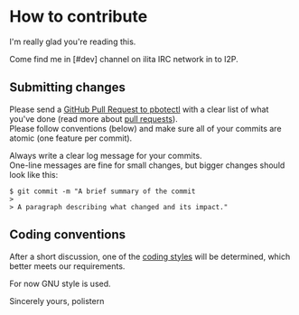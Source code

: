 # How to contribute

I'm really glad you're reading this.

Come find me in [#dev] channel on ilita IRC network in to I2P.

## Submitting changes

Please send a [GitHub Pull Request to pbotectl](https://github.com/polistern/pbotectl/pull/new/master) with a clear list of what you've done (read more about [pull requests](http://help.github.com/pull-requests/)).   
Please follow conventions (below) and make sure all of your commits are atomic (one feature per commit).

Always write a clear log message for your commits.   
One-line messages are fine for small changes, but bigger changes should look like this:

```
$ git commit -m "A brief summary of the commit
> 
> A paragraph describing what changed and its impact."
```

## Coding conventions

After a short discussion, one of the [coding styles](https://github.com/motine/cppstylelineup) will be determined, which better meets our requirements.

For now GNU style is used.

Sincerely yours,
polistern
